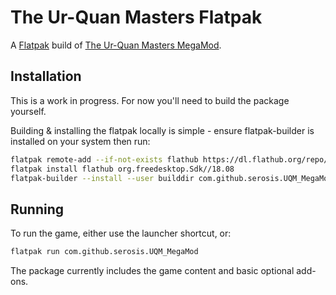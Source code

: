 # The Ur-Quan Masters Flatpak

A [Flatpak](https://flatpak.org/) build of [The Ur-Quan Masters MegaMod](https://github.com/Serosis/UQM-MegaMod).

## Installation

This is a work in progress. For now you'll need to build the package yourself.

Building & installing the flatpak locally is simple - ensure flatpak-builder is installed on your system then run:

```bash
flatpak remote-add --if-not-exists flathub https://dl.flathub.org/repo/flathub.flatpakrepo
flatpak install flathub org.freedesktop.Sdk//18.08
flatpak-builder --install --user builddir com.github.serosis.UQM_MegaMod.json --force-clean
```

## Running

To run the game, either use the launcher shortcut, or:

```bash
flatpak run com.github.serosis.UQM_MegaMod
```

The package currently includes the game content and basic optional add-ons.